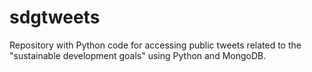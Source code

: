 # sdgtweets
Repository with Python code for accessing public tweets related to the "sustainable development goals"  using Python and MongoDB.
